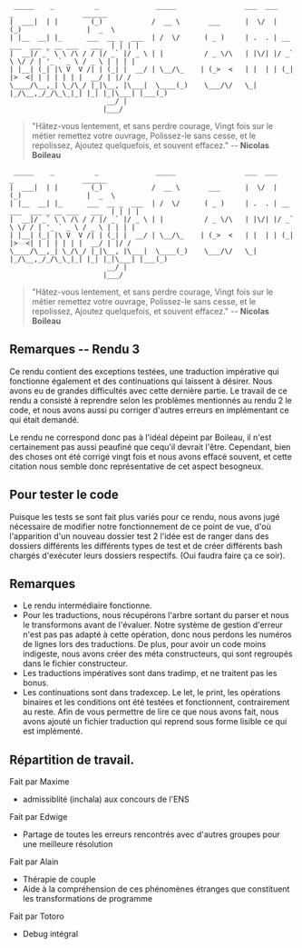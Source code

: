 ```
 _____    _          _              _____                 ___  ___           _                 ______
|  ___|  | |        (_)            /  __ \       ___      |  \/  |          (_)                |  _  \
| |__  __| |_      ___  __ _  ___  | /  \/      ( _ )     | .  . | __ ___  ___ _ __ ___   ___  | | | |
|  __|/ _` \ \ /\ / / |/ _` |/ _ \ | |          / _ \/\   | |\/| |/ _` \ \/ / | '_ ` _ \ / _ \ | | | |
| |__| (_| |\ V  V /| | (_| |  __/ | \__/\_    | (_>  <   | |  | | (_| |>  <| | | | | | |  __/ | |/ /
\____/\__,_| \_/\_/ |_|\__, |\___|  \____(_)    \___/\/   \_|  |_/\__,_/_/\_\_|_| |_| |_|\___| |___(_)
                        __/ |
                       |___/
```

> "Hâtez-vous lentement, et sans perdre courage,
Vingt fois sur le métier remettez votre ouvrage,
Polissez-le sans cesse, et le repolissez,
Ajoutez quelquefois, et souvent effacez." -- __Nicolas Boileau__

```
 _____    _          _              _____                 ___  ___           _                 ______
|  ___|  | |        (_)            /  __ \       ___      |  \/  |          (_)                |  _  \
| |__  __| |_      ___  __ _  ___  | /  \/      ( _ )     | .  . | __ ___  ___ _ __ ___   ___  | | | |
|  __|/ _` \ \ /\ / / |/ _` |/ _ \ | |          / _ \/\   | |\/| |/ _` \ \/ / | '_ ` _ \ / _ \ | | | |
| |__| (_| |\ V  V /| | (_| |  __/ | \__/\_    | (_>  <   | |  | | (_| |>  <| | | | | | |  __/ | |/ /
\____/\__,_| \_/\_/ |_|\__, |\___|  \____(_)    \___/\/   \_|  |_/\__,_/_/\_\_|_| |_| |_|\___| |___(_)
                        __/ |
                       |___/
```

> "Hâtez-vous lentement, et sans perdre courage,
Vingt fois sur le métier remettez votre ouvrage,
Polissez-le sans cesse, et le repolissez,
Ajoutez quelquefois, et souvent effacez." -- __Nicolas Boileau__

## Remarques -- Rendu 3

Ce rendu contient des exceptions testées, une traduction impérative qui fonctionne également et des continuations qui laissent à désirer. Nous avons eu de grandes difficultés avec cette dernière partie.
Le travail de ce rendu a consisté à reprendre selon les problèmes mentionnés au rendu 2 le code, et nous avons aussi pu corriger d'autres erreurs en implémentant ce qui était demandé.

Le rendu ne correspond donc pas à l'idéal dépeint par Boileau, il n'est certainement pas aussi peaufiné que cequ'il devrait l'être. Cependant, bien des choses ont été corrigé vingt fois et nous avons effacé souvent, et cette citation nous semble donc représentative de cet aspect besogneux.

## Pour tester le code

Puisque les tests se sont fait plus variés pour ce rendu, nous avons jugé nécessaire de modifier notre fonctionnement de ce point de vue, d'où l'apparition d'un nouveau dossier test 2
l'idée est de ranger dans des dossiers différents les différents types de test et de créer différents bash chargés d'exécuter leurs dossiers respectifs. (Oui faudra faire ça ce soir).

## Remarques

- Le rendu intermédiaire fonctionne.
- Pour les traductions, nous récupérons l'arbre sortant du parser et nous le transformons avant de l'évaluer. Notre système de gestion d'erreur n'est pas pas adapté à cette opération, donc nous perdons les numéros de lignes lors des traductions. De plus, pour avoir un code moins indigeste, nous avons créer des méta constructeurs, qui sont regroupés dans le fichier constructeur.
- Les traductions impératives sont dans tradimp, et ne traitent pas les bonus.
- Les continuations sont dans tradexcep. Le let, le print, les opérations binaires et les conditions ont été testées et fonctionnent, contrairement au reste. Afin de vous permettre de lire ce que nous avons fait, nous avons ajouté un fichier traduction qui reprend sous forme lisible ce qui est implémenté.

## Répartition de travail.

Fait par Maxime
- admissiblité (inchala) aux concours de l'ENS

Fait par Edwige
- Partage de toutes les erreurs rencontrés avec d'autres groupes pour une meilleure résolution

Fait par Alain
- Thérapie de couple
- Aide à la compréhension de ces phénomènes étranges que constituent les transformations de programme

Fait par Totoro
- Debug intégral 

